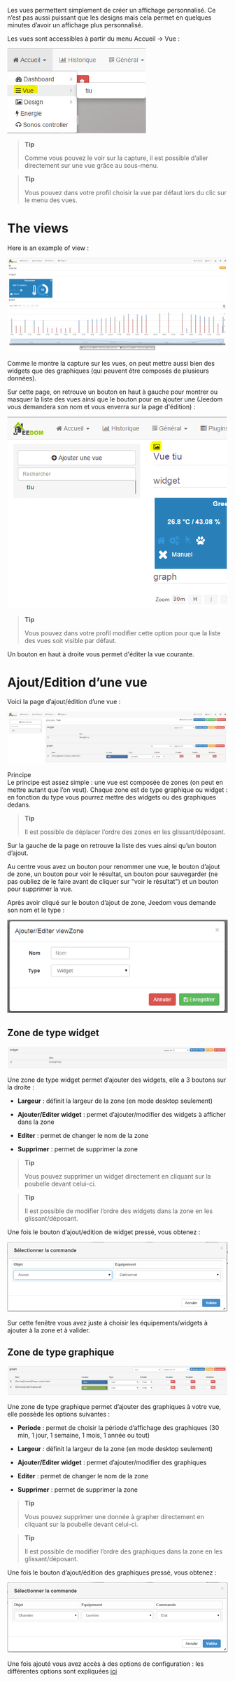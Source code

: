 Les vues permettent simplement de créer un affichage personnalisé. Ce n’est pas aussi puissant que les designs mais cela permet en quelques minutes d’avoir un affichage plus personnalisé.

Les vues sont accessibles à partir du menu Accueil → Vue :

![](../images/view.png)

> **Tip**
>
> Comme vous pouvez le voir sur la capture, il est possible d’aller directement sur une vue grâce au sous-menu.

> **Tip**
>
> Vous pouvez dans votre profil choisir la vue par défaut lors du clic sur le menu des vues.

The views
=========

Here is an example of view :

![](../images/view2.png)

Comme le montre la capture sur les vues, on peut mettre aussi bien des widgets que des graphiques (qui peuvent être composés de plusieurs données).

Sur cette page, on retrouve un bouton en haut à gauche pour montrer ou masquer la liste des vues ainsi que le bouton pour en ajouter une (Jeedom vous demandera son nom et vous enverra sur la page d'édition) :

![](../images/view3.png)

> **Tip**
>
> Vous pouvez dans votre profil modifier cette option pour que la liste des vues soit visible par défaut.

Un bouton en haut à droite vous permet d'éditer la vue courante.

Ajout/Edition d’une vue
=======================

Voici la page d’ajout/édition d’une vue :

![](../images/view4.png)

Principe  
Le principe est assez simple : une vue est composée de zones (on peut en mettre autant que l’on veut). Chaque zone est de type graphique ou widget : en fonction du type vous pourrez mettre des widgets ou des graphiques dedans.

> **Tip**
>
> Il est possible de déplacer l’ordre des zones en les glissant/déposant.

Sur la gauche de la page on retrouve la liste des vues ainsi qu’un bouton d’ajout.

Au centre vous avez un bouton pour renommer une vue, le bouton d’ajout de zone, un bouton pour voir le résultat, un bouton pour sauvegarder (ne pas oubliez de le faire avant de cliquer sur "voir le résultat") et un bouton pour supprimer la vue.

Après avoir cliqué sur le bouton d’ajout de zone, Jeedom vous demande son nom et le type :

![](../images/view5.png)

Zone de type widget
-------------------

![](../images/view6.png)

Une zone de type widget permet d’ajouter des widgets, elle a 3 boutons sur la droite :

-   **Largeur** : définit la largeur de la zone (en mode desktop seulement)

-   **Ajouter/Editer widget** : permet d’ajouter/modifier des widgets à afficher dans la zone

-   **Editer** : permet de changer le nom de la zone

-   **Supprimer** : permet de supprimer la zone

> **Tip**
>
> Vous pouvez supprimer un widget directement en cliquant sur la poubelle devant celui-ci.

> **Tip**
>
> Il est possible de modifier l’ordre des widgets dans la zone en les glissant/déposant.

Une fois le bouton d’ajout/edition de widget pressé, vous obtenez :

![](../images/view7.png)

Sur cette fenêtre vous avez juste à choisir les équipements/widgets à ajouter à la zone et à valider.

Zone de type graphique
----------------------

![](../images/view8.png)

Une zone de type graphique permet d’ajouter des graphiques à votre vue, elle possède les options suivantes :

-   **Periode** : permet de choisir la période d’affichage des graphiques (30 min, 1 jour, 1 semaine, 1 mois, 1 année ou tout)

-   **Largeur** : définit la largeur de la zone (en mode desktop seulement)

-   **Ajouter/Editer widget** : permet d’ajouter/modifier des graphiques

-   **Editer** : permet de changer le nom de la zone

-   **Supprimer** : permet de supprimer la zone

> **Tip**
>
> Vous pouvez supprimer une donnée à grapher directement en cliquant sur la poubelle devant celui-ci.

> **Tip**
>
> Il est possible de modifier l’ordre des graphiques dans la zone en les glissant/déposant.

Une fois le bouton d’ajout/édition des graphiques pressé, vous obtenez :

![](../images/view9.png)

Une fois ajouté vous avez accès à des options de configuration : les différentes options sont expliquées [ici](https://jeedom.com/doc/documentation/core/fr_FR/doc-core-history.html#_graphique_sur_les_vues_et_les_designs)

